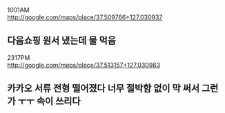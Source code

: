 1001AM  
http://google.com/maps/place/37.509766+127.030937  
  
다음쇼핑 원서 냈는데 물 먹음
----------
  
2317PM  
http://google.com/maps/place/37.513157+127.030983  
  
카카오 서류 전형 떨어졌다 너무 절박함 없이 막 써서 그런가 ㅜㅜ 속이 쓰리다
----------
  